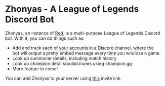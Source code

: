 # Zhonyas - A League of Legends Discord Bot
Zhonyas, an instance of [Red](https://github.com/Cog-Creators/Red-DiscordBot), is a multi-purpose League of Legends Discord bot. With it, you can do things such as:
 - Add and track each of your accounts in a Discord channel, where the bot will output a pretty embed message every time you win/lose a game
 - Look up summoner details, including match history
 - Look up champion details/builds/runes using champion.gg
 - More feature to come!

You can add Zhonyas to your server using [this](https://discordapp.com/oauth2/authorize?client_id=459894658919694356&scope=bot) invite link. 
